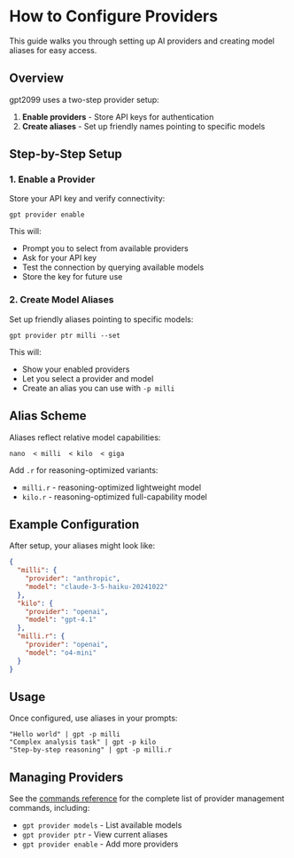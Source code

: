 # How to Configure Providers

This guide walks you through setting up AI providers and creating model aliases for easy access.

## Overview

gpt2099 uses a two-step provider setup:
1. **Enable providers** - Store API keys for authentication
2. **Create aliases** - Set up friendly names pointing to specific models

## Step-by-Step Setup

### 1. Enable a Provider

Store your API key and verify connectivity:

```nushell
gpt provider enable
```

This will:
- Prompt you to select from available providers
- Ask for your API key
- Test the connection by querying available models
- Store the key for future use

### 2. Create Model Aliases

Set up friendly aliases pointing to specific models:

```nushell
gpt provider ptr milli --set
```

This will:
- Show your enabled providers
- Let you select a provider and model
- Create an alias you can use with `-p milli`

## Alias Scheme

Aliases reflect relative model capabilities:

```
nano  < milli  < kilo  < giga
```

Add `.r` for reasoning-optimized variants:
- `milli.r` - reasoning-optimized lightweight model
- `kilo.r` - reasoning-optimized full-capability model

## Example Configuration

After setup, your aliases might look like:

```json
{
  "milli": {
    "provider": "anthropic",
    "model": "claude-3-5-haiku-20241022"
  },
  "kilo": {
    "provider": "openai", 
    "model": "gpt-4.1"
  },
  "milli.r": {
    "provider": "openai",
    "model": "o4-mini"
  }
}
```

## Usage

Once configured, use aliases in your prompts:

```nushell
"Hello world" | gpt -p milli
"Complex analysis task" | gpt -p kilo
"Step-by-step reasoning" | gpt -p milli.r
```

## Managing Providers

See the [commands reference](../commands.md#gpt-provider) for the complete list of provider management commands, including:
- `gpt provider models` - List available models
- `gpt provider ptr` - View current aliases
- `gpt provider enable` - Add more providers